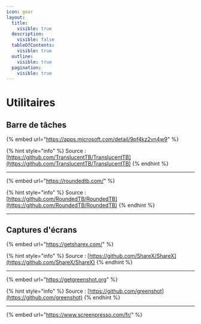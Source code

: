 ```yaml
---
icon: gear
layout:
  title:
    visible: true
  description:
    visible: false
  tableOfContents:
    visible: true
  outline:
    visible: true
  pagination:
    visible: true
---
```


# Utilitaires

## Barre de tâches

{% embed url="https://apps.microsoft.com/detail/9pf4kz2vn4w9" %}

{% hint style="info" %}
Source : [https://github.com/TranslucentTB/TranslucentTB](https://github.com/TranslucentTB/TranslucentTB)
{% endhint %}

***

{% embed url="https://roundedtb.com/" %}

{% hint style="info" %}
Source : [https://github.com/RoundedTB/RoundedTB](https://github.com/RoundedTB/RoundedTB)
{% endhint %}

***



## Captures d'écrans

{% embed url="https://getsharex.com/" %}

{% hint style="info" %}
Source : [https://github.com/ShareX/ShareX](https://github.com/ShareX/ShareX)
{% endhint %}

***

{% embed url="https://getgreenshot.org" %}

{% hint style="info" %}
Source : [https://github.com/greenshot](https://github.com/greenshot)
{% endhint %}

***

{% embed url="https://www.screenpresso.com/fr/" %}

